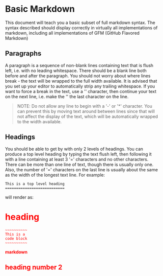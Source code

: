 Basic Markdown
==============

This document will teach you a basic subset of full
markdown syntax. The syntax described should display
correctly in virtually all implementations of
markdown, including all implementations of GFM
(GitHub Flavored Markdown)

Paragraphs
----------

A paragraph is a sequence of non-blank lines containing
text that is flush left, i.e. with no leading whitespace.
There should be a blank line both before and after the
paragraph. You should not worry about where lines break -
the text will be wrapped to the full width available.
It is advised that you set up your editor to automatically
strip any trailing whitespace. If you want to force a
break in the text, use a '\' character, then continue your
text on the next line, i.e. make the '\' the last character
on the line.

> NOTE: Do not allow any line to begin with a '-' or '*' character.
>       You can prevent this by moving text around between lines
>       since that will not affect the display of the text, which
>       will be automatically wrapped to the width available.

Headings
--------

You should be able to get by with only 2 levels of headings.
You can produce a top level heading by typing the text flush left,
then following it with a line containing at least 3 '=' characters
and no other characters. There can be more than one line of text,
though there is usually only one. Also, the number of '=' characters
on the last line is usually about the same as the width of the
longest text line. For example:

	This is a top level heading
	===========================

will render as:

<div style="color: red">

# heading

	~~~~~~~~~~
	This is a
	code block
	~~~~~~~~~~

**markdown**

heading number 2
----------------

</div>

